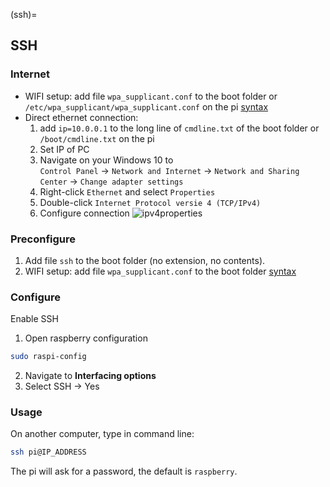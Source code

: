 (ssh)=
## SSH


### Internet
  - WIFI setup: add file `wpa_supplicant.conf` to the boot folder or `/etc/wpa_supplicant/wpa_supplicant.conf` on the pi [syntax]()
  - Direct ethernet connection:
    1. add `ip=10.0.0.1` to the long line of `cmdline.txt` of the boot folder or `/boot/cmdline.txt` on the pi 
    2. Set IP of PC 
      1. Navigate on your Windows 10 to <br>
`Control Panel` → `Network and Internet` → `Network and Sharing Center` → `Change adapter settings`
      2. Right-click `Ethernet` and select `Properties`
      3. Double-click `Internet Protocol versie 4 (TCP/IPv4)`
      4. Configure connection
	  ![ipv4properties](../images/ipv4properties.png)

### Preconfigure

  1. Add file `ssh` to the boot folder (no extension, no contents).
  2. WIFI setup: add file `wpa_supplicant.conf` to the boot folder [syntax]()

### Configure

Enable SSH <br>
  1. Open raspberry configuration
  ```bash
  sudo raspi-config
  ```
  2. Navigate to **Interfacing options**
  3. Select SSH → Yes

### Usage

On another computer, type in command line:
```bash
ssh pi@IP_ADDRESS
```
The pi will ask for a password, the default is `raspberry`.




